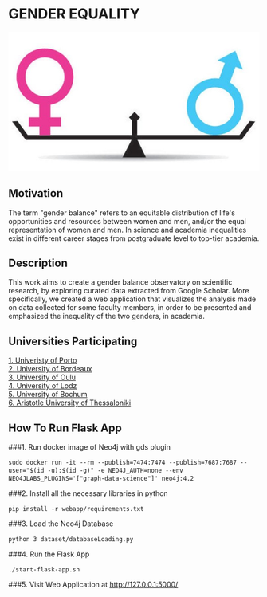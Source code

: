 # GENDER EQUALITY

![alt text](GenderEquality-HERO.jpg?raw=true)

## Motivation

The term "gender balance" refers to an equitable distribution of life's opportunities and resources between women and men, and/or the equal representation of women and men. In science and academia inequalities exist in different career stages from postgraduate level to top-tier academia.

## Description

This work aims to create a gender balance observatory on scientific research, by exploring curated data extracted from Google Scholar. More specifically, we created a web application that visualizes the analysis made on data collected for some faculty members, in order to be presented and emphasized the inequality of the two genders, in academia.

## Universities Participating
[1. Univeristy of Porto](https://www.up.pt/) <br>
[2. University of Bordeaux](https://www.u-bordeaux.fr/) <br>
[3. University of Oulu](https://www.oulu.fi/fi) <br>
[4. University of Lodz](https://p.lodz.pl/) <br>
[5. University of Bochum](https://www.ruhr-uni-bochum.de/en) <br>
[6. Aristotle University of Thessaloniki](https://www.auth.gr/) <br>

## How To Run Flask App

###1. Run docker image of Neo4j with gds plugin
```
sudo docker run -it --rm --publish=7474:7474 --publish=7687:7687 --user="$(id -u):$(id -g)" -e NEO4J_AUTH=none --env NEO4JLABS_PLUGINS='["graph-data-science"]' neo4j:4.2
```

###2. Install all the necessary libraries in python
```
pip install -r webapp/requirements.txt
```

###3. Load the Neo4j Database
```
python 3 dataset/databaseLoading.py
```

###4. Run the Flask App
```
./start-flask-app.sh
```

###5. Visit Web Application at http://127.0.0.1:5000/
